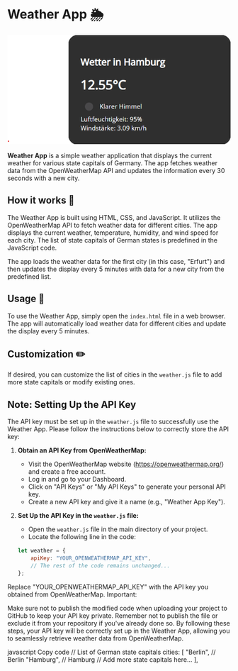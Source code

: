 # Weather App 🌦️

![Weather App Screenshot](./img/chrome_9fPax5Jxo3.png)

**Weather App** is a simple weather application that displays the current weather for various state capitals of Germany. The app fetches weather data from the OpenWeatherMap API and updates the information every 30 seconds with a new city.

## How it works 🔄

The Weather App is built using HTML, CSS, and JavaScript. It utilizes the OpenWeatherMap API to fetch weather data for different cities. The app displays the current weather, temperature, humidity, and wind speed for each city. The list of state capitals of German states is predefined in the JavaScript code.

The app loads the weather data for the first city (in this case, "Erfurt") and then updates the display every 5 minutes with data for a new city from the predefined list.

## Usage 🚀

To use the Weather App, simply open the `index.html` file in a web browser. The app will automatically load weather data for different cities and update the display every 5 minutes.

## Customization ✏️

If desired, you can customize the list of cities in the `weather.js` file to add more state capitals or modify existing ones.

## Note: Setting Up the API Key

The API key must be set up in the `weather.js` file to successfully use the Weather App. Please follow the instructions below to correctly store the API key:

1. **Obtain an API Key from OpenWeatherMap:**

    - Visit the OpenWeatherMap website (https://openweathermap.org/) and create a free account.
    - Log in and go to your Dashboard.
    - Click on "API Keys" or "My API Keys" to generate your personal API key.
    - Create a new API key and give it a name (e.g., "Weather App Key").

2. **Set Up the API Key in the `weather.js` file:**

    - Open the `weather.js` file in the main directory of your project.
    - Locate the following line in the code:

   ```javascript
   let weather = {
       apiKey: "YOUR_OPENWEATHERMAP_API_KEY",
       // The rest of the code remains unchanged...
   };

Replace "YOUR_OPENWEATHERMAP_API_KEY" with the API key you obtained from OpenWeatherMap.
Important:

Make sure not to publish the modified code when uploading your project to GitHub to keep your API key private. Remember not to publish the file or exclude it from your repository if you've already done so.
By following these steps, your API key will be correctly set up in the Weather App, allowing you to seamlessly retrieve weather data from OpenWeatherMap.

javascript
Copy code
// List of German state capitals
cities: [
"Berlin",      // Berlin
"Hamburg",     // Hamburg
// Add more state capitals here...
],
